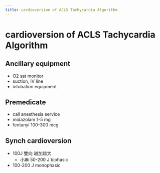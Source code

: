 ```yaml
---
title: cardioversion of ACLS Tachycardia Algorithm
---
```

# cardioversion of ACLS Tachycardia Algorithm

## Ancillary equipment
* O2 sat monitor
* suction, IV line
* intubation equipment

## Premedicate
* call anesthesia service
* midazolam 1-5 mg
* fentanyl 100-300 mcg

## Synch cardioversion
* 100J 雙向 越加越大
	* 小麻 50-200 J biphasic
* 100-200 J monophasic
